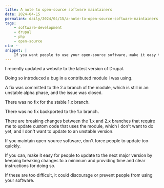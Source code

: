 ```yaml
---
title: A note to open-source software maintainers
date: 2024-04-15
permalink: daily/2024/04/15/a-note-to-open-source-software-maintainers
tags:
    - software-development
    - drupal
    - php
    - open-source
cta: ~
snippet: |
    If you want people to use your open-source software, make it easy to use and update.
---
```


I recently updated a website to the latest version of Drupal.

Doing so introduced a bug in a contributed module I was using.

A fix was committed to the 2.x branch of the module, which is still in an unstable alpha phase, and the issue was closed.

There was no fix for the stable 1.x branch.

There was no fix backported to the 1.x branch.

There are breaking changes between the 1.x and 2.x branches that require me to update custom code that uses the module, which I don't want to do yet, and I don't want to update to an unstable version.

If you maintain open-source software, don't force people to update too quickly.

If you can, make it easy for people to update to the next major version by keeping breaking changes to a minimum and providing time and clear instructions for doing so.

If these are too difficult, it could discourage or prevent people from using your software.
